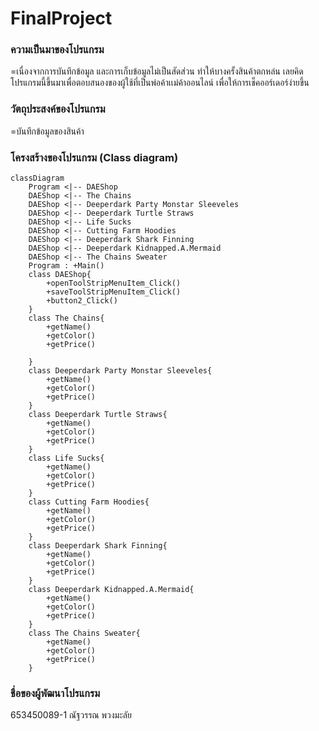 # FinalProject

### ความเป็นมาของโปรแกรม
=เนื่องจากการบันทึกข้อมูล และการเก็บข้อมูลไม่เป็นสัดส่วน ทำให้บางครั้งสินค้าตกหล่น เลยคิดโปรแกรมนี้ขึ้นมาเพื่อตอบสนองของผู้ใช้ที่เป็นพ่อค้าเเม่ค้าออนไลน์ เพื่อให้การเช็คออร์เดอร์ง่ายขึ้น


### วัตถุประสงค์ของโปรแกรม
=บันทึกข้อมูลของสินค้า


### โครงสร้างของโปรแกรม (Class diagram)

```mermaid
classDiagram
    Program <|-- DAEShop
    DAEShop <|-- The Chains
    DAEShop <|-- Deeperdark Party Monstar Sleeveles
    DAEShop <|-- Deeperdark Turtle Straws
    DAEShop <|-- Life Sucks
    DAEShop <|-- Cutting Farm Hoodies
    DAEShop <|-- Deeperdark Shark Finning
    DAEShop <|-- Deeperdark Kidnapped.A.Mermaid
    DAEShop <|-- The Chains Sweater
    Program : +Main()
    class DAEShop{
        +openToolStripMenuItem_Click()
        +saveToolStripMenuItem_Click()
        +button2_Click()
    }
    class The Chains{
        +getName()
        +getColor()
        +getPrice()
        
    }
    class Deeperdark Party Monstar Sleeveles{
        +getName()
        +getColor()
        +getPrice()
    }
    class Deeperdark Turtle Straws{
        +getName()
        +getColor()
        +getPrice()    
    }
    class Life Sucks{
        +getName()
        +getColor()
        +getPrice()
    }
    class Cutting Farm Hoodies{
        +getName()
        +getColor()
        +getPrice()
    }
    class Deeperdark Shark Finning{
        +getName()
        +getColor()
        +getPrice()
    }
    class Deeperdark Kidnapped.A.Mermaid{
        +getName()
        +getColor()
        +getPrice()
    }
    class The Chains Sweater{
        +getName()
        +getColor()
        +getPrice()
    }
```

### ชื่อของผู้พัฒนาโปรแกรม
653450089-1 ณัฐวรรณ พวงมะลัย
